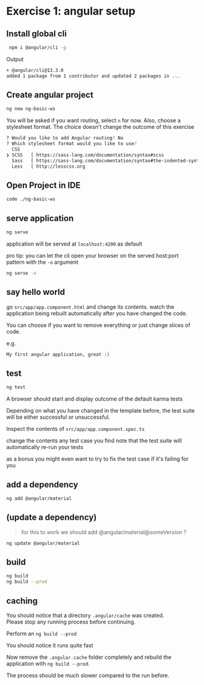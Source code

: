 # Exercise 1: angular setup

## Install global cli

```bash
 npm i @angular/cli -g
```

Output
```bash
+ @angular/cli@13.3.0
added 1 package from 1 contributor and updated 2 packages in ...
```

## Create angular project

```bash
ng new ng-basic-ws
```

You will be asked if you want routing, select `n` for now.
Also, choose a stylesheet format. The choice doesn't change the outcome of this exercise

```bash
? Would you like to add Angular routing? No
? Which stylesheet format would you like to use? 
  CSS 
❯ SCSS   [ https://sass-lang.com/documentation/syntax#scss                ] 
  Sass   [ https://sass-lang.com/documentation/syntax#the-indented-syntax ] 
  Less   [ http://lesscss.org                                             ] 

```

## Open Project in IDE

```bash
code ./ng-basic-ws
```

## serve application

```bash
ng serve
```

application will be served at `localhost:4200` as default

pro tip: you can let the cli open your browser on the served host:port pattern with the `-o` argument

```bash
ng serve -o
```

## say hello world

go `src/app/app.component.html` and change its contents.
watch the application being rebuilt automatically after you have
changed the code.

You can choose if you want to remove everything or just change slices of 
code.

e.g.

```html
My first angular application, great :)
```

## test

```bash
ng test
```

A browser should start and display outcome of the default karma tests

Depending on what you have changed in the template before, the test suite
will be either successful or unsuccessful.

Inspect the contents of `src/app/app.component.spec.ts`

change the contents any test case you find
note that the test suite will automatically re-run your tests

as a bonus you might even want to try to fix the test case if it's failing for you

## add a dependency

```bash
ng add @angular/material
```

## (update a dependency)

> for this to work we should add @angular/material@someVersion ? 

```bash
ng update @angular/material
```


## build

```bash
ng build
ng build --prod
```

## caching

You should notice that a directory `.angular/cache` was created.  
Please stop any running process before continuing.

Perform an `ng build --prod`

You should notice it runs quite fast

Now remove the `.angular.cache` folder completely and rebuild the application
with `ng build --prod`.

The process should be much slower compared to the run before.

